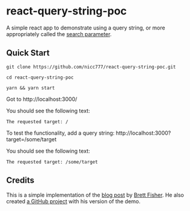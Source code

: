 # react-query-string-poc

A simple react app to demonstrate using a query string, or more appropriately called the [search parameter](https://developer.mozilla.org/en-US/docs/Web/API/URL/searchParams).

## Quick Start

```shell
git clone https://github.com/nicc777/react-query-string-poc.git

cd react-query-string-poc

yarn && yarn start
```

Got to http://localhost:3000/

You should see the following text:

```text
The requested target: /
```

To test the functionality, add a query string: http://localhost:3000?target=/some/target

You should see the following text:

```text
The requested target: /some/target
```

## Credits

This is a simple implementation of the [blog post](https://dev.to/brettfishy/the-easiest-way-to-use-query-parameters-in-react-1ioe) by [Brett Fisher](https://dev.to/brettfishy). He also created [a GitHub project](https://github.com/bandrewfisher/use-query-param) with his version of the demo.

